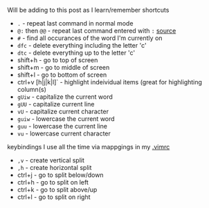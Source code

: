 <!-- 
.. title: Personal VIM Cheatsheet
.. slug: personal-vim-cheatsheet
.. date: 2014/03/03 16:21:02
.. tags: vim,cli
.. link: 
.. description: 
.. type: text
-->

Will be adding to this post as I learn/remember shortcuts

- `.` - repeat last command in normal mode
- `@:` then `@@` - repeat last command entered with `:` [source](http://vim.wikia.com/wiki/Repeat_last_colon_command)
- `#` - find all occurances of the word I'm currently on
- `dfc` - delete everything including the letter 'c'
- `dtc` - delete everything up to the letter 'c'
- shift+h - go to top of screen
- shift+m - go to middle of screen
- shift+l - go to bottom of screen
- ctrl+v [h|j|k|l]` - highlight indeividual items (great for highlighting column(s)
- `gUiw` - capitalize the current word
- `gUU` - capitalize current line
- `vU` - capitalize current character
- `guiw` - lowercase the current word
- `guu` - lowercase the current line
- `vu` - lowercase current character

keybindings I use all the time via mappgings in my [.vimrc](https://github.com/jmeridth/dotfiles/blob/master/.vimrc)

- `,v` - create vertical split
- `,h` - create horizontal split
- ctrl+j - go to split below/down
- ctrl+h - go to split on left
- ctrl+k - go to split above/up
- ctrl+l - go to split on right
